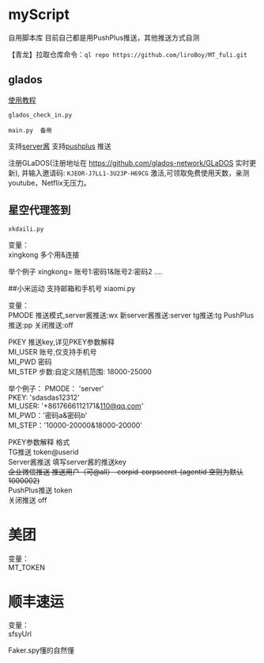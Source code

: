 # myScript
自用脚本库   目前自己都是用PushPlus推送，其他推送方式自测 
 
【青龙】拉取仓库命令：`ql repo https://github.com/liroBoy/MT_fuli.git`

## glados 

[使用教程](https://www.losey.top/archives/glados%E7%A7%91%E5%AD%A6%E5%B7%A5%E5%85%B7%E6%97%A0%E9%99%90%E7%BB%AD%E8%B4%B9)

`glados_check_in.py`

`main.py  备用`

支持[server酱](https://sct.ftqq.com/)
支持[pushplus](https://www.pushplus.plus/)
推送


注册GLaDOS(注册地址在 https://github.com/glados-network/GLaDOS 实时更新), 并输入邀请码:
`KJEOR-J7LL1-3U23P-H69CG` 激活,可领取免费使用天数，亲测youtube，Netflix无压力。


## 星空代理签到
 `xkdaili.py`

变量：  
xingkong    多个用&连接  

举个例子 xingkong= 账号1:密码1&账号2:密码2 ....  

##小米运动 支持邮箱和手机号
xiaomi.py

变量：    
PMODE	推送模式,server酱推送:wx 新server酱推送:server tg推送:tg  PushPlus推送:pp 关闭推送:off  

PKEY	推送key,详见PKEY参数解释  
MI_USER	账号,仅支持手机号  
MI_PWD	密码  
MI_STEP	步数:自定义随机范围: 18000-25000  

举个例子：
PMODE： 'server'  
PKEY: 'sdasdas12312'  
MI_USER: '+8617666112171&110@qq.com'  
MI_PWD：'密码a&密码b'  
MI_STEP：'10000-20000&18000-20000'  


PKEY参数解释	格式  
TG推送	token@userid  
Server酱推送	填写server酱的推送key  
~~企业微信推送	推送用户（可@all）-corpid-corpsecret-(agentid 空则为默认1000002)~~  
PushPlus推送	token  
关闭推送	off  


# 美团

变量：  
MT_TOKEN


# 顺丰速运

变量：  
sfsyUrl


Faker.spy懂的自然懂
